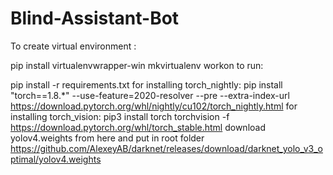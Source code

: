 # Blind-Assistant-Bot
To create virtual environment :

pip install virtualenvwrapper-win
mkvirtualenv <name>
workon <name>
to run:

pip install -r requirements.txt
for installing torch_nightly: pip install "torch==1.8.*" --use-feature=2020-resolver --pre --extra-index-url https://download.pytorch.org/whl/nightly/cu102/torch_nightly.html
for installing torch_vision: pip3 install torch torchvision -f https://download.pytorch.org/whl/torch_stable.html
download yolov4.weights from here and put in root folder https://github.com/AlexeyAB/darknet/releases/download/darknet_yolo_v3_optimal/yolov4.weights
